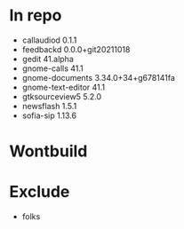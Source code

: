 # In repo
- callaudiod 0.1.1
- feedbackd 0.0.0+git20211018
- gedit 41.alpha
- gnome-calls 41.1
- gnome-documents 3.34.0+34+g678141fa
- gnome-text-editor 41.1
- gtksourceview5 5.2.0
- newsflash 1.5.1
- sofia-sip 1.13.6

# Wontbuild

# Exclude
- folks
